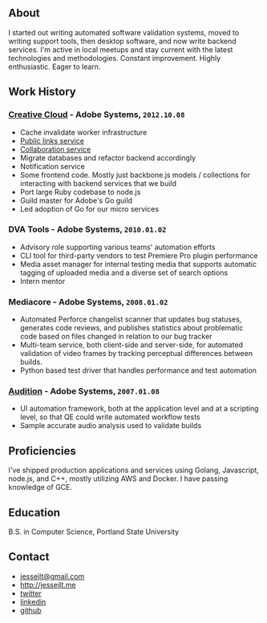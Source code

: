 About
---

I started out writing automated software validation systems, moved to writing support tools, then desktop software, and now write backend services. I'm active in local meetups and stay current with the latest technologies and methodologies. Constant improvement. Highly enthusiastic. Eager to learn.

Work History
---

### [Creative Cloud](https://creative.adobe.com/products/assets) - Adobe Systems, `2012.10.08`

* Cache invalidate worker infrastructure
* [Public links service](https://helpx.adobe.com/creative-cloud/help/share.html)
* [Collaboration service](http://blogs.adobe.com/creativecloud/collaborate-using-creative-cloud-assets/)
* Migrate databases and refactor backend accordingly
* Notification service
* Some frontend code. Mostly just backbone.js models / collections for interacting with backend services that we build
* Port large Ruby codebase to node.js
* Guild master for Adobe's Go guild
* Led adoption of Go for our micro services

### DVA Tools - Adobe Systems, `2010.01.02`

* Advisory role supporting various teams' automation efforts
* CLI tool for third-party vendors to test Premiere Pro plugin performance
* Media asset manager for internal testing media that supports automatic tagging of uploaded media and a diverse set of search options
* Intern mentor

### Mediacore - Adobe Systems, `2008.01.02`

* Automated Perforce changelist scanner that updates bug statuses, generates code reviews, and publishes statistics about problematic code based on files changed in relation to our bug tracker
* Multi-team service, both client-side and server-side, for automated validation of video frames by tracking perceptual differences between builds.
* Python based test driver that handles performance and test automation

### [Audition](https://creative.adobe.com/products/audition) - Adobe Systems, `2007.01.08`

* UI automation framework, both at the application level and at a scripting level, so that QE could write automated workflow tests
* Sample accurate audio analysis used to validate builds

Proficiencies
---

I've shipped production applications and services using Golang, Javascript, node.js, and C++, mostly utilizing AWS and Docker. I have passing knowledge of GCE.

Education
---

B.S. in Computer Science, Portland State University

Contact
---

* jessejlt@gmail.com
* http://jessejlt.me
* [twitter](https://twitter.com/jessejlt)
* [linkedin](https://www.linkedin.com/pub/jesse-thompson/90/556/338)
* [github](https://github.com/jessejlt)
